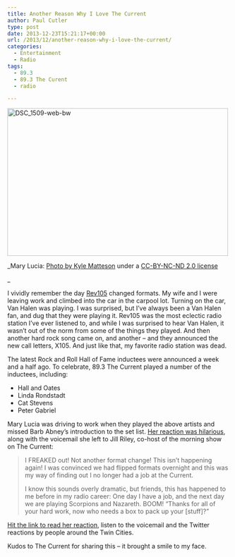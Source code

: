 ```yaml
---
title: Another Reason Why I Love The Current
author: Paul Cutler
type: post
date: 2013-12-23T15:21:17+00:00
url: /2013/12/another-reason-why-i-love-the-current/
categories:
  - Entertainment
  - Radio
tags:
  - 89.3
  - 89.3 The Curent
  - radio

---
```

[<img src="https://i1.wp.com/farm5.staticflickr.com/4006/4320952016_1315d8eb31.jpg?resize=500%2C335" width="500" height="335" alt="DSC_1509-web-bw" data-recalc-dims="1" />][1]

_Mary Lucia: [Photo by Kyle Matteson][2] under a [CC-BY-NC-ND 2.0 license][3]
  
_ 

I vividly remember the day [Rev105][4] changed formats. My wife and I were leaving work and climbed into the car in the carpool lot. Turning on the car, Van Halen was playing. I was surprised, but I&#8217;ve always been a Van Halen fan, and dug that they were playing it. Rev105 was the most eclectic radio station I&#8217;ve ever listened to, and while I was surprised to hear Van Halen, it wasn&#8217;t out of the norm from some of the things they played. And then another hard rock song came on, and another &#8211; and they announced the new call letters, X105. And just like that, my favorite radio station was dead.

The latest Rock and Roll Hall of Fame inductees were announced a week and a half ago. To celebrate, 89.3 The Current played a number of the inductees, including:

  * Hall and Oates
  * Linda Rondstadt
  * Cat Stevens
  * Peter Gabriel

Mary Lucia was driving to work when they played the above artists and missed Barb Abney&#8217;s introduction to the set list. [Her reaction was hilarious][5], along with the voicemail she left to Jill Riley, co-host of the morning show on The Current:

> I FREAKED out! Not another format change! This isn’t happening again! I was convinced we had flipped formats overnight and this was my way of finding out I no longer had a job at the Current.
> 
> I know this sounds overly dramatic, but friends, this has happened to me before in my radio career: One day I have a job, and the next day we are playing Scorpions and Nazareth. BOOM! “Thanks for all of your hard work, now who needs a box to pack up your [stuff]?” 

[Hit the link to read her reaction][5], listen to the voicemail and the Twitter reactions by people around the Twin Cities.

Kudos to The Current for sharing this &#8211; it brought a smile to my face.

 [1]: http://www.flickr.com/photos/solace/4320952016/ "DSC_1509-web-bw by Kyle Matteson, on Flickr"
 [2]: http://www.flickr.com/photos/solace/4320952016/in/photolist-7zQ1uG-7zrazV-7zHNdW-cNHvvS-cNHvKY-8bFNUs-bqAf7w-bqAf41-bDvaQa-bqAfmh-bqAeYE-bDvava-bDvaAR-bDvaKM-8bU4U8-8eAs3S-9cbvuh-9c8qRi-8j1YzK-8j1YAD-cXXGwN-8FqL5v-8ZJsVd-8AEvxr-9H3SRm-e7Wy5b-e7QUjM-apqMy8-e7WxgU-e7Wwcm-e7WwJq-e7Wzk9-e7WvEJ-apqMfM-dLrHuZ-bnsWZc-eSkA7M-7ADYP2-a1oALQ-a1oAVf-97Akcd-7AwmBa-9D8eb4-99hxML-aXtim4-8x1bQN-8x1cgs-8wXd4a-dxwwRQ-gmnSQw-dzKhmZ/
 [3]: http://creativecommons.org/licenses/by-nc-nd/2.0/
 [4]: http://en.wikipedia.org/wiki/WGVX
 [5]: http://blog.thecurrent.org/2013/12/the-day-the-current-almost-gave-mary-lucia-a-heart-attack/